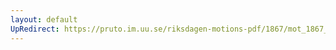 ```yaml
---
layout: default
UpRedirect: https://pruto.im.uu.se/riksdagen-motions-pdf/1867/mot_1867__ak__150/mot_1867__ak__150-001.pdf
---
```

